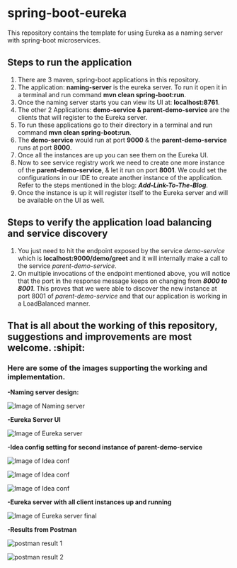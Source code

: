 # spring-boot-eureka
This repository contains the template for using Eureka as a naming server with spring-boot microservices.


## Steps to run the application

1. There are 3 maven, spring-boot applications in this repository.
2. The application: **naming-server** is the eureka server. To run it open it in a terminal and run command **mvn clean spring-boot:run**.
3. Once the naming server starts you can view its UI at: **localhost:8761**.
4. The other 2 Applications: **demo-service & parent-demo-service** are the clients that will register to the Eureka server.
5. To run these applications go to their directory in a terminal and run command **mvn clean spring-boot:run**.
6. The **demo-service** would run at port **9000** & the **parent-demo-service** runs at port **8000**.
7. Once all the instances are up you can see them on the Eureka UI.
8. Now to see service registry work we need to create one more instance of the **parent-demo-service**, & let it run on port **8001**. We could set the configurations in our IDE to create another instance of the application. Refer to the steps mentioned in the blog: ***Add-Link-To-The-Blog***.
9. Once the instance is up it will register itself to the Eureka server and will be available on the UI as well.

## Steps to verify the application load balancing and service discovery

1. You just need to hit the endpoint exposed by the service *demo-service* which is **localhost:9000/demo/greet** and it will internally make a call to the service *parent-demo-service*. 
2. On multiple invocations of the endpoint mentioned above, you will notice that the port in the response message keeps on changing from ***8000 to 8001***. This proves that we were able to discover the new instance at port 8001 of *parent-demo-service* and that our application is working in a LoadBalanced manner.

## That is all about the working of this repository, suggestions and improvements are most welcome. :shipit:

### Here are some of the images supporting the working and implementation.

**-Naming server design:**

![Image of Naming server](https://github.com/Prashant1293/spring-boot-eureka/blob/master/images/NamingServerFeature.png)

**-Eureka Server UI**

![Image of Eureka server](https://github.com/Prashant1293/spring-boot-eureka/blob/master/images/EurekaServer.png)

**-Idea config setting for second instance of parent-demo-service**

![Image of Idea conf](https://github.com/Prashant1293/spring-boot-eureka/blob/master/images/idea-conf-param.png)

![Image of Idea conf](https://github.com/Prashant1293/spring-boot-eureka/blob/master/images/idea-conf-runner.png)

![Image of Idea conf](https://github.com/Prashant1293/spring-boot-eureka/blob/master/images/idea-run-instance.png)

**-Eureka server with all client instances up and running**

![Image of Eureka server final](https://github.com/Prashant1293/spring-boot-eureka/blob/master/images/Eureka-all-instance-up.png)

**-Results from Postman**

![postman result 1](https://github.com/Prashant1293/spring-boot-eureka/blob/master/images/server-response-8000.png)

![postman result 2](https://github.com/Prashant1293/spring-boot-eureka/blob/master/images/server-response-8001.png)
